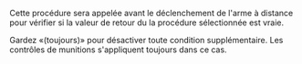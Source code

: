 Cette procédure sera appelée avant le déclenchement de l'arme à distance pour vérifier si la valeur de retour du
la procédure sélectionnée est vraie.

Gardez «(toujours)» pour désactiver toute condition supplémentaire. Les contrôles de munitions s'appliquent toujours dans ce cas.